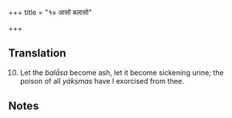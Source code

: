 +++
title = "१० आसो बलासो"

+++
## Translation
10. Let the *balā́sa* become ash, let it become sickening urine; the  
poison of all *yákṣmas* have I exorcised from thee.

## Notes

